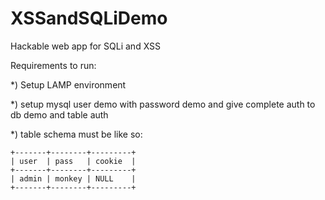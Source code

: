 XSSandSQLiDemo
==============

Hackable web app for SQLi and XSS

Requirements to run:

  *) Setup LAMP environment

  *) setup mysql user demo with password demo and give complete auth to db demo and table auth

  *) table schema must be like so:

	+-------+--------+---------+
	| user  | pass   | cookie  |
	+-------+--------+---------+
	| admin | monkey | NULL    |
	+-------+--------+---------+

